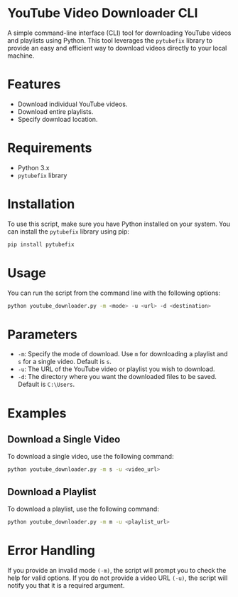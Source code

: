 # YouTube Video Downloader CLI
A simple command-line interface (CLI) tool for downloading YouTube videos and playlists using Python. This tool leverages the `pytubefix` library to provide an easy and efficient way to download videos directly to your local machine.

# Features
* Download individual YouTube videos.
*  Download entire playlists.
* Specify download location.

# Requirements
* Python 3.x
* `pytubefix` library

# Installation
To use this script, make sure you have Python installed on your system. You can install the `pytubefix` library using pip:

```bash
pip install pytubefix
```
# Usage
You can run the script from the command line with the following options:
```bash
python youtube_downloader.py -m <mode> -u <url> -d <destination>
```

# Parameters
* `-m`: Specify the mode of download. Use `m` for downloading a playlist and `s` for a single video. Default is `s`.
* `-u`: The URL of the YouTube video or playlist you wish to download.
* `-d`: The directory where you want the downloaded files to be saved. Default is `C:\Users`.

# Examples
## Download a Single Video
To download a single video, use the following command:

```bash
python youtube_downloader.py -m s -u <video_url>
```

## Download a Playlist
To download a playlist, use the following command:
```bash
python youtube_downloader.py -m m -u <playlist_url>
```
# Error Handling
If you provide an invalid mode `(-m)`, the script will prompt you to check the help for valid options.
If you do not provide a video URL `(-u)`, the script will notify you that it is a required argument.
